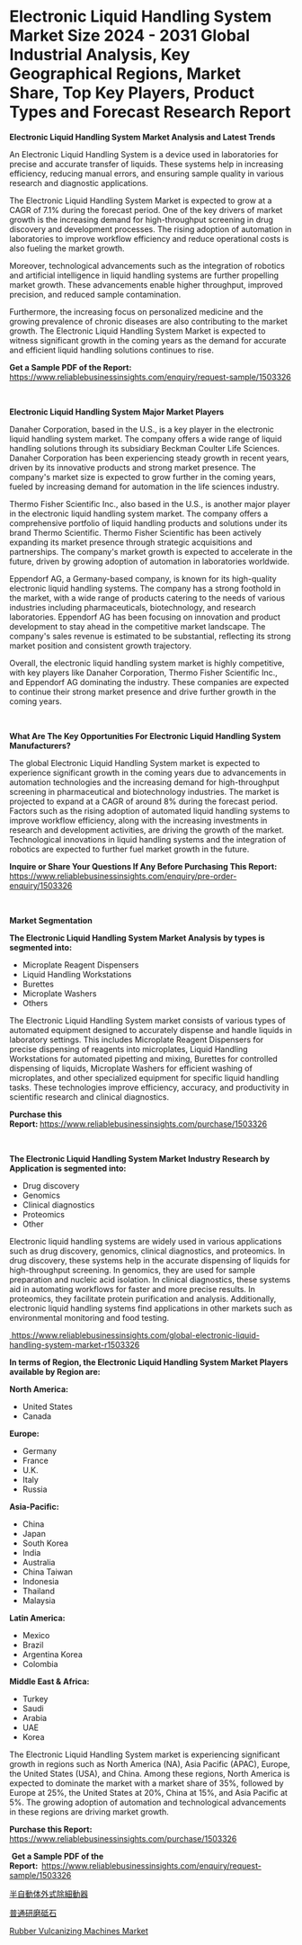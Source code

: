 <p><h1>Electronic Liquid Handling System Market Size 2024 - 2031 Global Industrial Analysis, Key Geographical Regions, Market Share, Top Key Players, Product Types and Forecast Research Report</h1></p><p><strong>Electronic Liquid Handling System Market Analysis and Latest Trends</strong></p>
<p><p>An Electronic Liquid Handling System is a device used in laboratories for precise and accurate transfer of liquids. These systems help in increasing efficiency, reducing manual errors, and ensuring sample quality in various research and diagnostic applications.</p><p>The Electronic Liquid Handling System Market is expected to grow at a CAGR of 7.1% during the forecast period. One of the key drivers of market growth is the increasing demand for high-throughput screening in drug discovery and development processes. The rising adoption of automation in laboratories to improve workflow efficiency and reduce operational costs is also fueling the market growth.</p><p>Moreover, technological advancements such as the integration of robotics and artificial intelligence in liquid handling systems are further propelling market growth. These advancements enable higher throughput, improved precision, and reduced sample contamination.</p><p>Furthermore, the increasing focus on personalized medicine and the growing prevalence of chronic diseases are also contributing to the market growth. The Electronic Liquid Handling System Market is expected to witness significant growth in the coming years as the demand for accurate and efficient liquid handling solutions continues to rise.</p></p>
<p><strong>Get a Sample PDF of the Report:&nbsp;</strong> <a href="https://www.reliablebusinessinsights.com/enquiry/request-sample/1503326">https://www.reliablebusinessinsights.com/enquiry/request-sample/1503326</a></p>
<p>&nbsp;</p>
<p><strong>Electronic Liquid Handling System Major Market Players</strong></p>
<p><p>Danaher Corporation, based in the U.S., is a key player in the electronic liquid handling system market. The company offers a wide range of liquid handling solutions through its subsidiary Beckman Coulter Life Sciences. Danaher Corporation has been experiencing steady growth in recent years, driven by its innovative products and strong market presence. The company's market size is expected to grow further in the coming years, fueled by increasing demand for automation in the life sciences industry.</p><p>Thermo Fisher Scientific Inc., also based in the U.S., is another major player in the electronic liquid handling system market. The company offers a comprehensive portfolio of liquid handling products and solutions under its brand Thermo Scientific. Thermo Fisher Scientific has been actively expanding its market presence through strategic acquisitions and partnerships. The company's market growth is expected to accelerate in the future, driven by growing adoption of automation in laboratories worldwide.</p><p>Eppendorf AG, a Germany-based company, is known for its high-quality electronic liquid handling systems. The company has a strong foothold in the market, with a wide range of products catering to the needs of various industries including pharmaceuticals, biotechnology, and research laboratories. Eppendorf AG has been focusing on innovation and product development to stay ahead in the competitive market landscape. The company's sales revenue is estimated to be substantial, reflecting its strong market position and consistent growth trajectory.</p><p>Overall, the electronic liquid handling system market is highly competitive, with key players like Danaher Corporation, Thermo Fisher Scientific Inc., and Eppendorf AG dominating the industry. These companies are expected to continue their strong market presence and drive further growth in the coming years.</p></p>
<p>&nbsp;</p>
<p><strong>What Are The Key Opportunities For Electronic Liquid Handling System Manufacturers?</strong></p>
<p><p>The global Electronic Liquid Handling System market is expected to experience significant growth in the coming years due to advancements in automation technologies and the increasing demand for high-throughput screening in pharmaceutical and biotechnology industries. The market is projected to expand at a CAGR of around 8% during the forecast period. Factors such as the rising adoption of automated liquid handling systems to improve workflow efficiency, along with the increasing investments in research and development activities, are driving the growth of the market. Technological innovations in liquid handling systems and the integration of robotics are expected to further fuel market growth in the future.</p></p>
<p><strong>Inquire or Share Your Questions If Any Before Purchasing This Report:</strong> <a href="https://www.reliablebusinessinsights.com/enquiry/pre-order-enquiry/1503326">https://www.reliablebusinessinsights.com/enquiry/pre-order-enquiry/1503326</a></p>
<p>&nbsp;</p>
<p><strong>Market Segmentation</strong></p>
<p><strong>The Electronic Liquid Handling System Market Analysis by types is segmented into:</strong></p>
<p><ul><li>Microplate Reagent Dispensers</li><li>Liquid Handling Workstations</li><li>Burettes</li><li>Microplate Washers</li><li>Others</li></ul></p>
<p><p>The Electronic Liquid Handling System market consists of various types of automated equipment designed to accurately dispense and handle liquids in laboratory settings. This includes Microplate Reagent Dispensers for precise dispensing of reagents into microplates, Liquid Handling Workstations for automated pipetting and mixing, Burettes for controlled dispensing of liquids, Microplate Washers for efficient washing of microplates, and other specialized equipment for specific liquid handling tasks. These technologies improve efficiency, accuracy, and productivity in scientific research and clinical diagnostics.</p></p>
<p><strong>Purchase this Report:&nbsp;</strong><a href="https://www.reliablebusinessinsights.com/purchase/1503326">https://www.reliablebusinessinsights.com/purchase/1503326</a></p>
<p>&nbsp;</p>
<p><strong>The Electronic Liquid Handling System Market Industry Research by Application is segmented into:</strong></p>
<p><ul><li>Drug discovery</li><li>Genomics</li><li>Clinical diagnostics</li><li>Proteomics</li><li>Other</li></ul></p>
<p><p>Electronic liquid handling systems are widely used in various applications such as drug discovery, genomics, clinical diagnostics, and proteomics. In drug discovery, these systems help in the accurate dispensing of liquids for high-throughput screening. In genomics, they are used for sample preparation and nucleic acid isolation. In clinical diagnostics, these systems aid in automating workflows for faster and more precise results. In proteomics, they facilitate protein purification and analysis. Additionally, electronic liquid handling systems find applications in other markets such as environmental monitoring and food testing.</p></p>
<p><a href="https://www.reliablebusinessinsights.com/global-electronic-liquid-handling-system-market-r1503326">&nbsp;https://www.reliablebusinessinsights.com/global-electronic-liquid-handling-system-market-r1503326</a></p>
<p><strong>In terms of Region, the Electronic Liquid Handling System Market Players available by Region are:</strong></p>
<p>
    <p> <strong> North America: </strong>
        <ul>
            <li>United States</li>
            <li>Canada</li>
        </ul>
        </p> 
    <p> <strong> Europe: </strong>
        <ul>
            <li>Germany</li>
            <li>France</li>
            <li>U.K.</li>
            <li>Italy</li>
            <li>Russia</li>
        </ul>
        </p> 
    <p> <strong> Asia-Pacific: </strong>
        <ul>
            <li>China</li>
            <li>Japan</li>
            <li>South Korea</li>
            <li>India</li>
            <li>Australia</li>
            <li>China Taiwan</li>
            <li>Indonesia</li>
            <li>Thailand</li>
            <li>Malaysia</li>
        </ul>
        </p> 
    <p> <strong> Latin America: </strong>
        <ul>
            <li>Mexico</li>
            <li>Brazil</li>
            <li>Argentina Korea</li>
            <li>Colombia</li>
        </ul>
        </p> 
    <p> <strong> Middle East & Africa: </strong>
        <ul>
            <li>Turkey</li>
            <li>Saudi</li>
            <li>Arabia</li>
            <li>UAE</li>
            <li>Korea</li>
        </ul>
    </p>
    </p>
<p><p>The Electronic Liquid Handling System market is experiencing significant growth in regions such as North America (NA), Asia Pacific (APAC), Europe, the United States (USA), and China. Among these regions, North America is expected to dominate the market with a market share of 35%, followed by Europe at 25%, the United States at 20%, China at 15%, and Asia Pacific at 5%. The growing adoption of automation and technological advancements in these regions are driving market growth.</p></p>
<p><strong>Purchase this Report: </strong><a href="https://www.reliablebusinessinsights.com/purchase/1503326">https://www.reliablebusinessinsights.com/purchase/1503326</a></p>
<p>&nbsp;<strong>Get a Sample PDF of the Report:&nbsp;&nbsp;</strong><a href="https://www.reliablebusinessinsights.com/enquiry/request-sample/1503326">https://www.reliablebusinessinsights.com/enquiry/request-sample/1503326</a></p>
<p><strong></strong></p>
<p><p><a href="https://github.com/marbadji/Market-Research-Report-List-1/blob/main/800551094819.md">半自動体外式除細動器</a></p><p><a href="https://github.com/KaydenJohns1964/Market-Research-Report-List-1/blob/main/874919694820.md">普通研磨砥石</a></p><p><a href="https://github.com/tamvrosiya/Market-Research-Report-List-4/blob/main/rubber-vulcanizing-machines-market.md">Rubber Vulcanizing Machines Market</a></p></p>